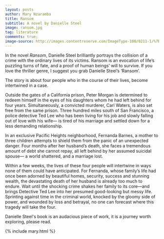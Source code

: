 ```yaml
---
layout: posts
author: Mary Nzaramba
title: Ransom
subtitle: A novel by Danielle Steel
image: ransom.jpg
tag: literature
comments: true;
image-source: http://images.contentreserve.com/ImageType-100/0211-1/%7B18402343-80A6-4907-82D4-AEBE784B8EAB%7DImg100.jpg
---
```


In the novel *Ransom*, Danielle Steel brilliantly portrays the collision of a crime with the ordinary lives of its victims. Ransom is an evocation of life’s puzzling turns of fate, and a proof of human beings’ will to survive.  If  you love the thriller genre, I suggest you grab Danielle Steel’s ‘Ransom’.

The story is about four people who in the course of their lives, become intertwined in a case.

Outside the gates of a California prison, Peter Morgan is determined to redeem himself in the eyes of his daughters whom he had left behind for four years. Simultaneously, a convicted murderer, Carl Waters, is also set free from the same prison.
Three hundred miles south of San Francisco, a police detective Ted Lee who has been living for his job and slowly falling out of love with his wife— is tired of his marriage and settled down for a less demanding relationship.

In an exclusive Pacific Heights neighborhood, Fernanda Barnes, a mother to three children attempts to shield them from the panic of an unexpected danger. Four months after her husband’s death, she faces a tremendous amount of debt she cannot repay, all left behind by her assumed suicidal spouse— a world shattered, and a marriage lost. 

Within a few weeks, the lives of these four people will intertwine in ways none of them could have anticipated. For Fernanda, whose family’s life had once been adorned by beautiful homes, security, success and stunning wealth, the devastating death of her  husband is already too much to endure. Wait until the shocking crime shakes her family to its core—and brings Detective Ted Lee into her presumed good-looking but messy life.
Sprinting against time in the criminal world, knocked by the gloomy side of power, and wounded by loss and betrayal, no one can forecast where this tragedy will take the four.

Danielle Steel's book is an audacious piece of work, it is a journey worth exploring, please read.

{% include mary.html %}
